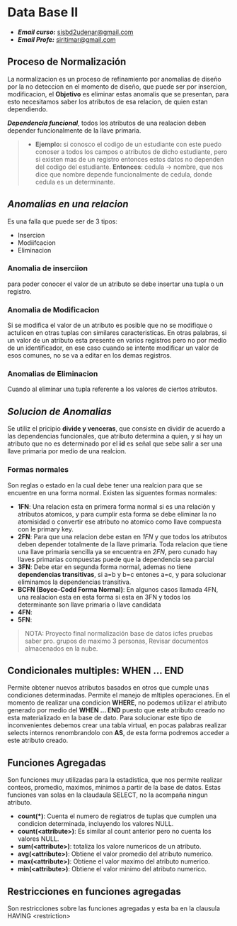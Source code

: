 # Data Base II

* ***Email curso:*** sisbd2udenar@gmail.com
* ***Email Profe:*** siritimar@gmail.com

## Proceso de Normalización

La normalizacion es un proceso de refinamiento por anomalias de diseño por la no deteccion en el momento de diseño, que puede ser por insercion, modificacion,
el __Objetivo__ es eliminar estas anomalis que se presentan, para esto necesitamos saber los atributos de esa relacion, de quien estan dependiendo.

___Dependencia funcional___, todos los atributos de una realacion deben depender funcionalmente de la llave primaria.

>* __Ejemplo:__ si conosco el codigo de un estudiante con este puedo conoser a todos los campos o atributos de dicho estudiante, pero si existen mas de un registro entonces estos datos no dependen del codigo del estudiante.
> __Entonces__: cedula -> nombre, que nos dice que nombre depende funcionalmente de cedula, donde cedula es un determinante.

## ___Anomalias en una relacion___

Es una falla que puede ser de 3 tipos:

* Insercion
* Modiifcacion
* Eliminacion

### __Anomalia de inserciion__

para poder conocer el valor de un atributo se debe insertar una tupla o un registro.

### __Anomalia de Modificacion__

Si se modifica el valor de un atributo es posible que no se modifique o actulicen en otras tuplas con similares caracteristicas. En otras palabras, si un valor de un atributo esta presente en varios registros pero no por medio de un identificador, en ese caso cuando se intente modificar un valor de esos comunes, no se va a editar en los demas registros.

### __Anomalias de Eliminacion__

Cuando al eliminar una tupla referente a los valores de ciertos atributos. 

## ___Solucion de Anomalias___

Se utiliz el pricipio __divide y venceras__, que consiste en dividir de acuerdo a las dependencias funcionales, que atributo determina a quien, y si hay un atributo que no es determinado por el __id__ es señal que sebe salir a ser una llave primaria por medio de una realcion.

### __Formas normales__

Son reglas o estado en la cual debe tener una realcion para que se encuentre en una forma normal. Existen las siguentes formas normales:

* __1FN__: Una relacion esta en primera forma normal si es una relación y atributos atomicos, y para cumplir esta forma se debe eliminar la no atomisidad o convertir ese atributo no atomico como llave compuesta con le primary key.
* __2FN__: Para que una relacion debe estan en _1FN_ y que todos los atributos deben depender totalmente de la llave primaria. Toda relacion que tiene una llave primaria sencilla ya se encuentra en _2FN_, pero cunado hay llaves primarias compuestas puede que la dependencia sea parcial
* __3FN__:  Debe etar en segunda forma normal, ademas no tiene __dependencias transitivas__, si a=b y b=c entones a=c, y para solucionar eliminamos la dependencias transitiva.
* __BCFN (Boyce-Codd Forma Normal)__: En algunos casos llamada 4FN, una realacion esta en esta forma si esta en 3FN y todos los determinante son llave primaria o llave candidata
* __4FN__:
* __5FN__:

> NOTA: Proyecto final normalización base de datos icfes pruebas saber pro. grupos de maximo 3 personas, Revisar documentos almacenados en la nube.

## Condicionales multiples: WHEN ... END

Permite obtener nuevos atributos basados en otros que cumple unas condiciones determinadas. Permite el manejo de mltiples operaciones.
En el momento de realizar una condicion __WHERE__, no podemos utilizar el atributo generado por medio del __WHEN ... END__ puesto que este atributo creado no esta materializado en la base de dato. Para solucionar este tipo de inconvenientes debemos crear una tabla virtual, en pocas palabras realizar selects internos renombrandolo con __AS__, de esta forma podremos acceder a este atributo creado.

## Funciones Agregadas

Son funciones muy utilizadas para la estadistica, que nos permite realizar conteos, promedio, maximos, minimos  a partir de la base de datos. Estas funciones van solas en la claudaula SELECT, no la acompaña ningun atributo.

* __count(*)__: Cuenta el numero de regiatros de tuplas que cumplen una condicion determinada, incluyendo los valores NULL.
* __count(\<attribute>)__: Es similar al count anterior pero no cuenta los valores NULL.
* __sum(\<attribute>)__: totaliza los valore numericos de un atributo.
* __avg(\<attribute>)__: Obtiene el valor promedio del atributo numerico.
* __max(\<attribute>)__: Obtiene el valor maximo del atributo numerico.
* __min(\<attribute>)__: Obtiene el valor minimo del atributo numerico.

## Restricciones en funciones agregadas

Son restricciones sobre las funciones agregadas y esta ba en la clausula HAVING \<restriction\>
